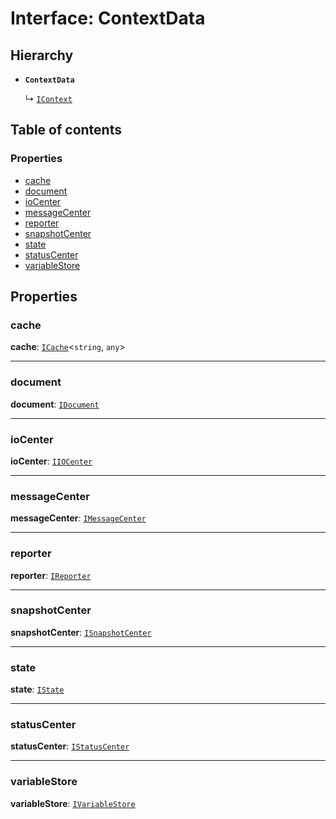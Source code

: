# Interface: ContextData

## Hierarchy

* **`ContextData`**

  ↳ [`IContext`](/en/auto-docs/interface/interfaces/IContext.md)

## Table of contents

### Properties

* [cache](/en/auto-docs/interface/interfaces/ContextData.md#cache)
* [document](/en/auto-docs/interface/interfaces/ContextData.md#document)
* [ioCenter](/en/auto-docs/interface/interfaces/ContextData.md#iocenter)
* [messageCenter](/en/auto-docs/interface/interfaces/ContextData.md#messagecenter)
* [reporter](/en/auto-docs/interface/interfaces/ContextData.md#reporter)
* [snapshotCenter](/en/auto-docs/interface/interfaces/ContextData.md#snapshotcenter)
* [state](/en/auto-docs/interface/interfaces/ContextData.md#state)
* [statusCenter](/en/auto-docs/interface/interfaces/ContextData.md#statuscenter)
* [variableStore](/en/auto-docs/interface/interfaces/ContextData.md#variablestore)

## Properties

### cache

**cache**: [`ICache`](/en/auto-docs/interface/interfaces/ICache.md)<`string`, `any`>

***

### document

**document**: [`IDocument`](/en/auto-docs/interface/interfaces/IDocument.md)

***

### ioCenter

**ioCenter**: [`IIOCenter`](/en/auto-docs/interface/interfaces/IIOCenter.md)

***

### messageCenter

**messageCenter**: [`IMessageCenter`](/en/auto-docs/interface/interfaces/IMessageCenter.md)

***

### reporter

**reporter**: [`IReporter`](/en/auto-docs/interface/interfaces/IReporter.md)

***

### snapshotCenter

**snapshotCenter**: [`ISnapshotCenter`](/en/auto-docs/interface/interfaces/ISnapshotCenter.md)

***

### state

**state**: [`IState`](/en/auto-docs/interface/interfaces/IState.md)

***

### statusCenter

**statusCenter**: [`IStatusCenter`](/en/auto-docs/interface/interfaces/IStatusCenter.md)

***

### variableStore

**variableStore**: [`IVariableStore`](/en/auto-docs/interface/interfaces/IVariableStore.md)
